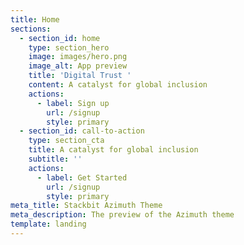 ```yaml
---
title: Home
sections:
  - section_id: home
    type: section_hero
    image: images/hero.png
    image_alt: App preview
    title: 'Digital Trust '
    content: A catalyst for global inclusion
    actions:
      - label: Sign up
        url: /signup
        style: primary
  - section_id: call-to-action
    type: section_cta
    title: A catalyst for global inclusion
    subtitle: ''
    actions:
      - label: Get Started
        url: /signup
        style: primary
meta_title: Stackbit Azimuth Theme
meta_description: The preview of the Azimuth theme
template: landing
---
```

